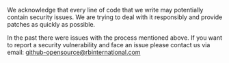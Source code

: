 We acknowledge that every line of code that we write may potentially contain security issues.
We are trying to deal with it responsibly and provide patches as quickly as possible.

In the past there were issues with the process mentioned above. If you
want to report a security vulnerability and face an issue please contact us via 
email: github-opensource@rbinternational.com
